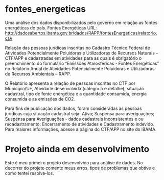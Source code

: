 # fontes_energeticas
Uma análise dos dados disponibilizados pelo governo em relação as fontes energéticas do país.
Fontes Energéticas
URL: http://dadosabertos.ibama.gov.br/dados/RAPP/fontesEnergeticas/relatorio.csv

Relação das pessoas jurídicas inscritas no Cadastro Técnico Federal de Atividades Potencialmente Poluidoras e Utilizadoras de Recursos Naturais – CTF/APP e cadastradas em atividades para as quais é obrigatório o preenchimento do formulário “Emissões Atmosféricas - Fontes Energéticas” no Relatório Anual de Atividades Potencialmente Poluidoras e Utilizadoras de Recursos Ambientais – RAPP.

O Relatório apresenta a relação de pessoas inscritas no CTF por Município/UF, Atividade desenvolvida (categoria e detalhe), situação cadastral, tipo de fonte energética e a quantidade consumida, energia consumida e as emissões de CO2.

Para fins de publicação dos dados, foram consideradas as pessoas jurídicas cuja situação cadastral seja: Ativa; Suspensa para averiguações; Suspensa para Averiguações - dados cadastrais inconsistentes e ou recadastramento; Encerramento de atividades e Cadastramento indevido. Para maiores informações, acesse a página do CTF/APP no site do IBAMA.
# Projeto ainda em desenvolvimento
Este é meu primeiro projeto desenvolvido para análise de dados. No decorrer do projeto comento meus erros, tipos de problemas que obtive e como tentei resolve-los.
